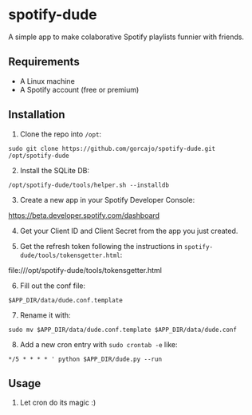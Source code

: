 # spotify-dude

A simple app to make colaborative Spotify playlists funnier with friends.

## Requirements

- A Linux machine
- A Spotify account (free or premium)

## Installation

1. Clone the repo into `/opt`:

```sudo git clone https://github.com/gorcajo/spotify-dude.git /opt/spotify-dude```

2. Install the SQLite DB:

```/opt/spotify-dude/tools/helper.sh --installdb```

3. Create a new app in your Spotify Developer Console:

https://beta.developer.spotify.com/dashboard

4. Get your Client ID and Client Secret from the app you just created.

5. Get the refresh token following the instructions in `spotify-dude/tools/tokensgetter.html`:

file:///opt/spotify-dude/tools/tokensgetter.html

6. Fill out the conf file:

`$APP_DIR/data/dude.conf.template`

7. Rename it with:

`sudo mv $APP_DIR/data/dude.conf.template $APP_DIR/data/dude.conf`

8. Add a new cron entry with `sudo crontab -e` like:

```*/5 * * * * ' python $APP_DIR/dude.py --run```

## Usage

1. Let cron do its magic :)
